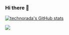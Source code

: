### Hi there 👋

<!--
**jaydeepAK/jaydeepAK** is a ✨ _special_ ✨ repository because its `README.md` (this file) appears on your GitHub profile.

Here are some ideas to get you started:

- 🔭 I’m currently working on ...
- 🌱 I’m currently learning ...
- 👯 I’m looking to collaborate on ...
- 🤔 I’m looking for help with ...
- 💬 Ask me about ...
- 📫 How to reach me: ...
- 😄 Pronouns: ...
- ⚡ Fun fact: ...
-->

[![technorada's GitHub stats](https://github-readme-stats.vercel.app/api?username=jaydeepAK)](https://github.com/anuraghazra/github-readme-stats&theme=slateorange)

![](https://img.shields.io/badge/hacker-😊-orange)

